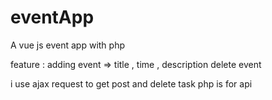 # eventApp
A vue js event app with php

feature : 
        adding event => title , time , description
        delete event 

i use ajax request to get post and delete task
php is for api


      
